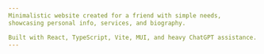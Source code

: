 ```yaml
---
Minimalistic website created for a friend with simple needs,
showcasing personal info, services, and biography.

Built with React, TypeScript, Vite, MUI, and heavy ChatGPT assistance.
---
```

